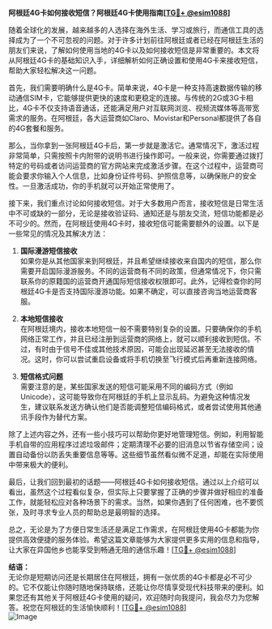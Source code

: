 **阿根廷4G卡如何接收短信？阿根廷4G卡使用指南[[TG💪+ @esim1088](https://t.me/s/esim1088)]**

随着全球化的发展，越来越多的人选择在海外生活、学习或旅行，而通信工具的选择成为了一个不可忽视的问题。对于许多计划前往阿根廷或者已经在阿根廷生活的朋友们来说，了解如何使用当地的4G卡以及如何接收短信是非常重要的。本文将从阿根廷4G卡的基础知识入手，详细解析如何正确设置和使用4G卡来接收短信，帮助大家轻松解决这一问题。

首先，我们需要明确什么是4G卡。简单来说，4G卡是一种支持高速数据传输的移动通信SIM卡，它能够提供更快的速度和更稳定的连接。与传统的2G或3G卡相比，4G卡不仅支持语音通话，还能满足用户对互联网浏览、视频流媒体等高带宽需求的服务。在阿根廷，各大运营商如Claro、Movistar和Personal都提供了各自的4G套餐和服务。

那么，当你拿到一张阿根廷4G卡后，第一步就是激活它。通常情况下，激活过程非常简单，只需按照卡内附带的说明书进行操作即可。一般来说，你需要通过拨打特定的号码或者访问运营商的官方网站来完成激活步骤。在这个过程中，运营商可能会要求你输入个人信息，比如身份证件号码、护照信息等，以确保账户的安全性。一旦激活成功，你的手机就可以开始正常使用了。

接下来，我们重点讨论如何接收短信。对于大多数用户而言，接收短信是日常生活中不可或缺的一部分，无论是接收验证码、通知还是与朋友交流，短信功能都是必不可少的。然而，在阿根廷使用4G卡时，接收短信可能需要额外的设置。以下是一些常见的情况及其解决方法：

1. **国际漫游短信接收**  
   如果你是从其他国家来到阿根廷，并且希望继续接收来自国内的短信，那么你需要开启国际漫游服务。不同的运营商有不同的政策，但通常情况下，你只需联系你的原籍国的运营商开通国际短信接收权限即可。此外，记得检查你的阿根廷4G卡是否支持国际漫游功能。如果不确定，可以直接咨询当地运营商客服。

2. **本地短信接收**  
   在阿根廷境内，接收本地短信一般不需要特别复杂的设置。只要确保你的手机网络正常工作，并且已经注册到运营商的网络上，就可以顺利接收到短信。不过，有时由于信号不佳或其他技术原因，可能会出现延迟甚至无法接收的情况。这时，你可以尝试重启设备或将手机切换至飞行模式后再重新连接网络。

3. **短信格式问题**  
   需要注意的是，某些国家发送的短信可能采用不同的编码方式（例如Unicode），这可能导致你在阿根廷的手机上显示乱码。为避免这种情况发生，建议联系发送方确认他们是否能调整短信编码格式，或者尝试使用其他通讯手段作为替代方案。

除了上述内容之外，还有一些小技巧可以帮助你更好地管理短信。例如，利用智能手机自带的应用程序过滤垃圾邮件；定期清理不必要的旧消息以节省存储空间；设置自动备份以防丢失重要信息等等。这些细节虽然看似微不足道，却能在实际使用中带来极大的便利。

最后，让我们回到最初的话题——阿根廷4G卡如何接收短信。通过以上介绍可以看出，虽然这个过程看似复杂，但实际上只要掌握了正确的步骤并做好相应的准备工作，就能轻松应对各种场景下的需求。当然，如果你遇到了任何困难，也不要慌张，及时寻求专业人员的帮助总是最明智的选择。

总之，无论是为了方便日常生活还是满足工作需求，在阿根廷使用4G卡都能为你提供高效便捷的服务体验。希望这篇文章能够为大家提供更多实用的信息和指导，让大家在异国他乡也能享受到畅通无阻的通信乐趣！[[TG💪+ @esim1088](https://t.me/s/esim1088)]

**结语：**  
无论你是短期访问还是长期居住在阿根廷，拥有一张优质的4G卡都是必不可少的。它不仅能让你随时随地保持联络，还能让你尽情享受现代科技带来的便利。如果您还有其他关于阿根廷4G卡使用的疑问，欢迎随时向我提问，我会尽力为您解答。祝您在阿根廷的生活愉快顺利！[[TG💪+ @esim1088](https://t.me/s/esim1088)]  
![Image](https://i.postimg.cc/4NQfJmqS/Snipaste-2025-05-13-00-14-12.png)